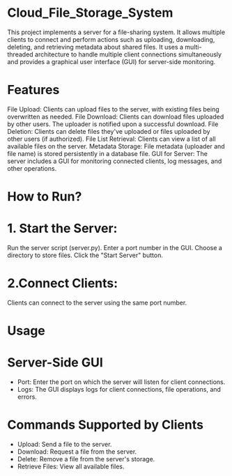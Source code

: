 # Cloud_File_Storage_System

This project implements a server for a file-sharing system. It allows multiple clients to connect and perform actions such as uploading, downloading, deleting, and retrieving metadata about shared files. It uses a multi-threaded architecture to handle multiple client connections simultaneously and provides a graphical user interface (GUI) for server-side monitoring.

# Features
File Upload: Clients can upload files to the server, with existing files being overwritten as needed.
File Download: Clients can download files uploaded by other users. The uploader is notified upon a successful download.
File Deletion: Clients can delete files they've uploaded or files uploaded by other users (if authorized).
File List Retrieval: Clients can view a list of all available files on the server.
Metadata Storage: File metadata (uploader and file name) is stored persistently in a database file.
GUI for Server: The server includes a GUI for monitoring connected clients, log messages, and other operations.

# How to Run?

# 1. Start the Server:
  Run the server script (server.py).
  Enter a port number in the GUI.
  Choose a directory to store files.
  Click the "Start Server" button.
# 2.Connect Clients:
Clients can connect to the server using the same port number.


# Usage
# Server-Side GUI
  - Port: Enter the port on which the server will listen for client connections.
  - Logs: The GUI displays logs for client connections, file operations, and errors.

# Commands Supported by Clients
  - Upload: Send a file to the server.
  - Download: Request a file from the server.
  - Delete: Remove a file from the server's storage.
  - Retrieve Files: View all available files.


